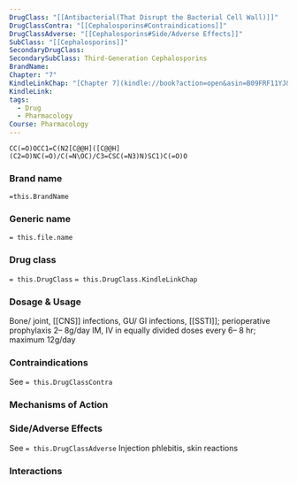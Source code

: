 ```yaml
---
DrugClass: "[[Antibacterial(That Disrupt the Bacterial Cell Wall)]]"
DrugClassContra: "[[Cephalosporins#Contraindications]]"
DrugClassAdverse: "[[Cephalosporins#Side/Adverse Effects]]"
SubClass: "[[Cephalosporins]]"
SecondaryDrugClass: 
SecondarySubClass: Third-Generation Cephalosporins
BrandName: 
Chapter: "7"
KindleLinkChap: "[Chapter 7](kindle://book?action=open&asin=B09FRF11YJ&location=3380)"
KindleLink: 
tags:
  - Drug
  - Pharmacology
Course: Pharmacology
---
```

```smiles
CC(=O)OCC1=C(N2[C@@H]([C@@H](C2=O)NC(=O)/C(=N\OC)/C3=CSC(=N3)N)SC1)C(=O)O
```

### Brand name
`=this.BrandName`
### Generic name
`= this.file.name`

### Drug class 
`= this.DrugClass`
	`= this.DrugClass.KindleLinkChap`

### Dosage & Usage
Bone/ joint, [[CNS]] infections, GU/ GI infections, [[SSTI]]; perioperative prophylaxis
2– 8g/day IM, IV in equally divided doses every 6– 8 hr; maximum 12g/day

### Contraindications
See `= this.DrugClassContra`

### Mechanisms of Action

### Side/Adverse Effects
See `= this.DrugClassAdverse`
Injection phlebitis, skin reactions

### Interactions